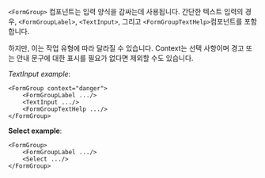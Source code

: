 `<FormGroup>` 컴포넌트는 입력 양식을 감싸는데 사용됩니다.
간단한 텍스트 입력의 경우, `<FormGroupLabel>`, `<TextInput>`, 그리고 `<FormGroupTextHelp>`컴포넌트를 포함합니다.

하지만, 이는 작업 유형에 따라 달라질 수 있습니다. Context는 선택 사항이며 경고 또는 안내 문구에 대한 표시를 필요가 없다면 제외할 수도 있습니다.

*TextInput example*:

```
<FormGroup context="danger">
    <FormGroupLabel .../>
    <TextInput .../>
    <FormGroupTextHelp .../>
</FormGroup>
```

**Select example**:
```
<FormGroup>
    <FormGroupLabel .../>
    <Select .../>
</FormGroup>
```
